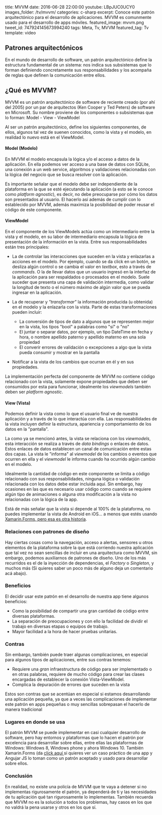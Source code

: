 title: MVVM
date: 2016-06-28 22:00:00
youtube: LBpJUC0UCY0
images_folder: /tv/mvvm/
categories: c-sharp
excerpt: Conoce este patrón arquitectónico para el desarrollo de aplicaciones. MVVM es comunmente usado para el desarrollo de apps móviles.
featured_image: mvvm.png
tweet_id: 747924145673994240
tags: Meta, Tv, MVVM
featured_tag: Tv
template: video

## Patrones arquitectónicos
En el mundo de desarrollo de software, un patrón arquitectónico define la estructura fundamental de un sistema: nos indica sus subsistemas que lo forman definiendo concretamente sus responsabilidades y los acompaña de reglas que definen la comunicación entre ellos.

## ¿Qué es MVVM?
MVVM es un patrón arquitectónico de software de reciente creado (por ahí del 2005) por un par de arquitectos (Ken Cooper y Ted Peters) de software en Microsoft. Su nombre proviene de los componentes o subsistemas que lo forman: Model - View - ViewModel

Al ser un patrón arquitectónico, define los siguientes componentes, de ellos, algunos tal vez de suenen conocidos, como la vista y el modelo, en realidad lo nuevo está en el ViewModel.

#### Model (Modelo)
En MVVM el modelo encapsula la lógica y/o el acceso a datos de la aplicación. En ella podemos ver acceso a una base de datos con SQLite, una conexión a un web service, algoritmos y validaciones relacionadas con la lógica del negocio que se busca resolver con la aplicación.

Es importante señalar que el modelo debe ser independiente de la plataforma en la que se esté ejecutando la aplicación (a esto se le conoce como *platform agnostic*), es decir, no debe preocuparse por cómo los datos son presentados al usuario. El hacerlo así además de cumplir con lo establecido por MVVM, además maximiza la posibilidad de poder reusar el código de este componente.

#### ViewModel 
En el componente de los ViewModels actúa como un intermediario entre la vista y el modelo, en su labor de intermediario encapsula la lógica de presentación de la información en la vista. Entre sus responsabilidades están tres principales:

- La de controlar las interacciones que suceden en la vista y enlazarlas a acciones en el modelo. Por ejemplo, cuando se da click en un botón, se desliza algún control o se cambia el valor en *textbox*, esto a través de *commands*. O la de llevar datos que un usuario ingresó en la interfaz de la aplicación para ser respaldados o procesados en el modelo. Suele suceder que presenta una capa de validación intermedia, como validar la longitud de texto o el número máximo de algún valor que se pueda ingresar en la aplicación.

- La de recuperar y *"transformar"* la información producida (u obtenida) en el modelo y la enlazarla con la vista. Parte de estas transformaciones pueden incluir:
	-  La conversión de tipos de dato a algunos que se representen mejor en la vista, los tipos "bool" a palabras como "sí" o "no"
	-  El juntar o separar datos, por ejemplo, un tipo DateTime en fecha y hora, o nombre apellido paterno y apellido materno en una sola propiedad
	-  El converir errores de validación o excepciones a algo que la vista pueda consumir y mostrar en la pantalla

- Notificar a la vista de los cambios que ocurran en él y en sus propiedades.

La implementación perfecta del componente de MVVM no contiene código relacionado con la vista, solamente expone propiedades que deben ser consumidos por esta para funcionar, idealmente los  *viewmodels* también deben ser *platform agnostic*.

#### View  (Vista)
Podemos definir la vista como lo que el usuario final ve de nuestra aplicación y a través de lo que interactúa con ella. Las responsabilidades de la vista incluyen definir la estructura, apariencia y comportamiento de los datos en la "pantalla". 

La como ya se mencionó antes, la vista se relaciona con los *viewmodels*, esta interacción se realiza a través de *data bindings* o enlaces de datos. Estos enlaces de datos establecen un canal de comunicación entre estas dos capas. La vista le "informa" al *viewmodel* de los cambios o eventos que ocurren en ella y el *viewmodel* le informa cuando ha ocurrido algún cambio en el modelo.

Idealmente la cantidad de código en este componente se limita a código relacionado con sus responsabilidades, ninguna lógica o validación relacionada con los datos debe estar incluida aquí. Sin embargo, hay ocasiones en las que es necesario usar código como cuando se requiere algún tipo de animaciones o alguna otra modificación a la vista no relacionadas con la lógica de la app.

Está de más señalar que la vista si depende al 100% de la plataforma, no puedes implementar la vista de Android en iOS… a menos que estés usando <a href="../../tv/xamarin-forms">Xamarin.Forms, pero esa es otra historia</a>.

### Relaciones con patrones de diseño
Hay ciertas cosas como la navegación, acceso a alertas, sensores u otros elementos de la plataforma sobre la que está corriendo nuestra aplicación que tal vez no sean sencillas de incluir en una arquitectura como MVVM, sin embargo, podemos auxiliarnos de patrones de diseño. Uno de los más recurridos es el de la inyección de dependencias, el *Factory* o *Singleton*, y muchos más (Si quieres saber un poco más de alguno deja un comentario acá abajo).

### Beneficios
El decidir usar este patrón en el desarrollo de nuestra app tiene algunos beneficios:
- Como la posibilidad de compartir una gran cantidad de código entre diversas plataformas.
- La separación de preocupaciones y con ello la facilidad de dividir el trabajo en diversas etapas o equipos de trabajo.
- Mayor facilidad a la hora de hacer pruebas unitarias.

### Contras
Sin embargo, también puede traer algunas complicaciones, en especial para algunos tipos de aplicaciones, entre sus contras tenemos:
- Requiere una *gran* infraestructura de código para ser implementado o en otras palabras, requiere de mucho código para crear las clases encargadas de establecer la conexión Vista-ViewModel.
- Complica la depuración de errores que suceden en la vista

Estos son contras que se acentúan en especial si estamos desarrollando una aplicación pequeña, ya que a veces las complicaciones de implementar este patrón en apps pequeñas o muy sencillas sobrepasan el hacerlo de manera tradicional

### Lugares en donde se usa
El patrón MVVM se puede implementar en casi cualquier desarrollo de software, pero hay entornos y plataformas que lo hacen  el patrón por excelencia para desarrollar sobre ellas, entre ellas las plataformas de Windows: Windows 8, Windows phone y ahora Windows 10. También Xamarin.Forms (da <a href="../../post/mvvm-xamarin-forms">click aquí </a> si quieres ver un caso práctico de una app y Angujar JS lo toman como un patrón aceptado y usado para desarrollar sobre ellos.

### Conclusión
En realidad, no existe una policía de MVVM que te vaya a detener si no implementas rigurosamente el patrón, ya dependerá de ti y las necesidades de tu aplicación qué tan rigurosamente lo implementas. También recuerda que MVVM no es la solución a todos los problemas, hay casos en los que no valdrá la pena usarse y otros en los que sí.

